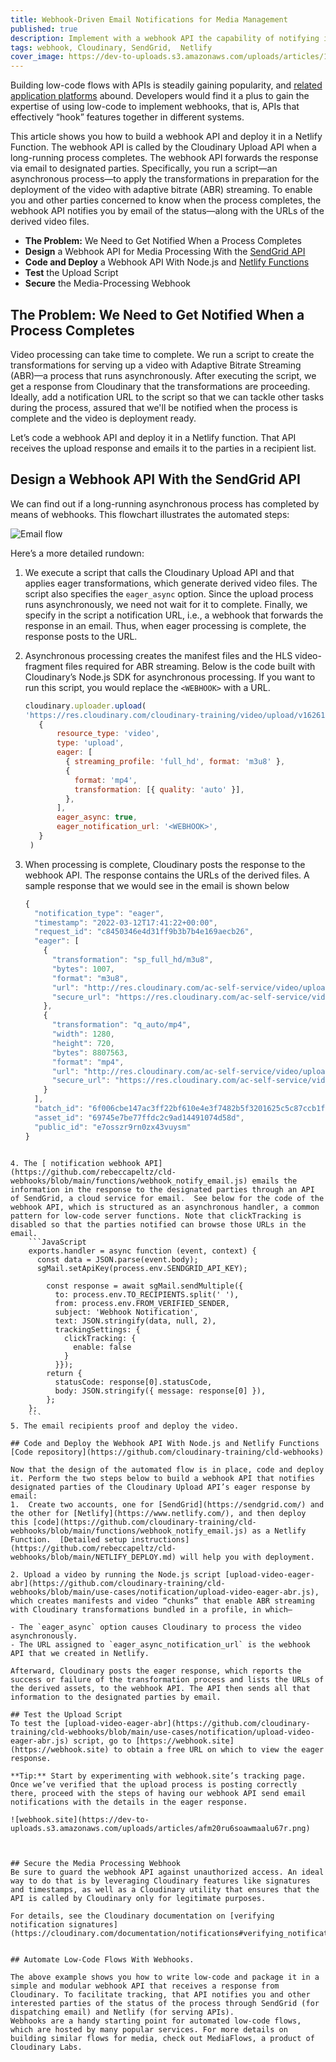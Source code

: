 ```yaml
---
title: Webhook-Driven Email Notifications for Media Management
published: true
description: Implement with a webhook API the capability of notifying interested parties by email the status of a media-transformation process.
tags: webhook, Cloudinary, SendGrid,  Netlify
cover_image: https://dev-to-uploads.s3.amazonaws.com/uploads/articles/113s27exwgj6ti6yp9z6.png
---
```


Building low-code flows with APIs is steadily gaining popularity, and [related application platforms](https://www.gartner.com/reviews/market/enterprise-low-code-application-platform) abound. Developers would find it a plus to gain the expertise of using low-code to implement webhooks, that is, APIs that effectively “hook” features together in different systems.

This article shows you how to build a webhook API and deploy it in a Netlify Function. The webhook API is called by the  Cloudinary Upload API when a long-running process completes. The webhook API forwards the response via email to designated parties. Specifically, you run a script—an asynchronous process—to apply the transformations in preparation for the deployment of the video with adaptive bitrate (ABR) streaming. To enable you and other parties concerned to know when the process completes, the webhook API notifies you by email of the status—along with the URLs of the derived video files. 


- **The Problem:** We Need to Get Notified When a Process Completes
- **Design** a Webhook API for Media Processing With the [SendGrid API](https://sendgrid.com/solutions/email-api/)
- **Code and Deploy** a Webhook API With Node.js and [Netlify Functions](https://www.netlify.com/products/functions)
- **Test** the Upload Script
- **Secure** the Media-Processing Webhook


## The Problem: We Need to Get Notified When a Process Completes
Video processing can take time to complete. We run a script to create the transformations for serving up a video with Adaptive Bitrate Streaming (ABR)—a process that runs asynchronously. After executing the script, we get a response from Cloudinary that the transformations are proceeding. Ideally, add a notification URL to the script so that we can tackle other tasks during the process, assured that we'll be notified when the process is complete and the video is deployment ready.

Let’s code a webhook API and deploy it in a Netlify function. That API receives the upload response and emails it to the parties in a recipient list.

## Design a Webhook API With the SendGrid API
We can find out if a long-running asynchronous process has completed by means of webhooks. This flowchart illustrates the automated steps:

![Email flow](https://dev-to-uploads.s3.amazonaws.com/uploads/articles/xzzxgu73txfk2xvn0hc7.png)



Here’s a more detailed rundown:

1. We execute a script that calls the Cloudinary Upload API and that applies eager transformations, which generate derived video files. The script also specifies the `eager_async` option. Since the upload process runs asynchronously, we need not wait for it to complete. Finally, we specify in the script a notification URL, i.e., a webhook that forwards the response in an email. Thus, when eager processing is complete, the response posts to the URL.

2. Asynchronous processing creates the manifest files and the HLS video-fragment files required for ABR streaming. Below is the code built with Cloudinary’s Node.js SDK for asynchronous processing. If you want to run this script, you would replace the `<WEBHOOK>` with a URL.
    ```JavaScript
    cloudinary.uploader.upload(
    'https://res.cloudinary.com/cloudinary-training/video/upload/v1626130641/mountain.mov',
       {
           resource_type: 'video',
           type: 'upload',
           eager: [
             { streaming_profile: 'full_hd', format: 'm3u8' },
             {
               format: 'mp4',
               transformation: [{ quality: 'auto' }],
             },
           ],
           eager_async: true,
           eager_notification_url: '<WEBHOOK>',
       }
     )
    ```
3. When processing is complete, Cloudinary posts the response to the webhook API. The response contains the URLs of the derived files. A sample response that we would see in the email is shown below
    ```JavaScript
    {
      "notification_type": "eager",
      "timestamp": "2022-03-12T17:41:22+00:00",
      "request_id": "c8450346e4d31ff9b3b7b4e169aecb26",
      "eager": [
        {
          "transformation": "sp_full_hd/m3u8",
          "bytes": 1007,
          "format": "m3u8",
          "url": "http://res.cloudinary.com/ac-self-service/video/upload/sp_full_hd/v1647106802/e7osszr9rn0zx43vuysm.m3u8",
          "secure_url": "https://res.cloudinary.com/ac-self-service/video/upload/sp_full_hd/v1647106802/e7osszr9rn0zx43vuysm.m3u8"
        },
        {
          "transformation": "q_auto/mp4",
          "width": 1280,
          "height": 720,
          "bytes": 8807563,
          "format": "mp4",
          "url": "http://res.cloudinary.com/ac-self-service/video/upload/q_auto/v1647106802/e7osszr9rn0zx43vuysm.mp4",
          "secure_url": "https://res.cloudinary.com/ac-self-service/video/upload/q_auto/v1647106802/e7osszr9rn0zx43vuysm.mp4"
        }
      ],
      "batch_id": "6f006cbe147ac3ff22bf610e4e3f7482b5f3201625c5c87ccb1fdf2bb105e4a3",
      "asset_id": "69745e7be77ffdc2c9ad14491074d58d",
      "public_id": "e7osszr9rn0zx43vuysm"
    }
```

4. The [ notification webhook API](https://github.com/rebeccapeltz/cld-webhooks/blob/main/functions/webhook_notify_email.js) emails the information in the response to the designated parties through an API of SendGrid, a cloud service for email.  See below for the code of the webhook API, which is structured as an asynchronous handler, a common pattern for low-code server functions. Note that clickTracking is disabled so that the parties notified can browse those URLs in the email. 
    ```JavaScript
    exports.handler = async function (event, context) {
      const data = JSON.parse(event.body);
      sgMail.setApiKey(process.env.SENDGRID_API_KEY);
 
        const response = await sgMail.sendMultiple({
          to: process.env.TO_RECIPIENTS.split(' '),
          from: process.env.FROM_VERIFIED_SENDER,
          subject: 'Webhook Notification',
          text: JSON.stringify(data, null, 2),
          trackingSettings: {
            clickTracking: {
              enable: false
            }
          }});
        return {
          statusCode: response[0].statusCode,
          body: JSON.stringify({ message: response[0] }),
        };
    };
    ```
5. The email recipients proof and deploy the video.

## Code and Deploy the Webhook API With Node.js and Netlify Functions
[Code repository](https://github.com/cloudinary-training/cld-webhooks)

Now that the design of the automated flow is in place, code and deploy it. Perform the two steps below to build a webhook API that notifies designated parties of the Cloudinary Upload API’s eager response by email:
1.  Create two accounts, one for [SendGrid](https://sendgrid.com/) and the other for [Netlify](https://www.netlify.com/), and then deploy this [code](https://github.com/cloudinary-training/cld-webhooks/blob/main/functions/webhook_notify_email.js) as a Netlify Function.  [Detailed setup instructions](https://github.com/rebeccapeltz/cld-webhooks/blob/main/NETLIFY_DEPLOY.md) will help you with deployment.

2. Upload a video by running the Node.js script [upload-video-eager-abr](https://github.com/cloudinary-training/cld-webhooks/blob/main/use-cases/notification/upload-video-eager-abr.js), which creates manifests and video “chunks” that enable ABR streaming with Cloudinary transformations bundled in a profile, in which—

- The `eager_async` option causes Cloudinary to process the video asynchronously.
- The URL assigned to `eager_async_notification_url` is the webhook API that we created in Netlify.

Afterward, Cloudinary posts the eager response, which reports the success or failure of the transformation process and lists the URLs of the derived assets, to the webhook API. The API then sends all that information to the designated parties by email.

## Test the Upload Script
To test the [upload-video-eager-abr](https://github.com/cloudinary-training/cld-webhooks/blob/main/use-cases/notification/upload-video-eager-abr.js) script, go to [https://webhook.site](https://webhook.site) to obtain a free URL on which to view the eager response. 

**Tip:** Start by experimenting with webhook.site’s tracking page. Once we’ve verified that the upload process is posting correctly there, proceed with the steps of having our webhook API send email notifications with the details in the eager response. 

![webhook.site](https://dev-to-uploads.s3.amazonaws.com/uploads/articles/afm20ru6soawmaalu67r.png) 



## Secure the Media Processing Webhook
Be sure to guard the webhook API against unauthorized access. An ideal way to do that is by leveraging Cloudinary features like signatures and timestamps, as well as a Cloudinary utility that ensures that the API is called by Cloudinary only for legitimate purposes. 

For details, see the Cloudinary documentation on [verifying notification signatures](https://cloudinary.com/documentation/notifications#verifying_notification_signatures).


## Automate Low-Code Flows With Webhooks. 

The above example shows you how to write low-code and package it in a simple and modular webhook API that receives a response from Cloudinary. To facilitate tracking, that API notifies you and other interested parties of the status of the process through SendGrid (for dispatching email) and Netlify (for serving APIs).
Webhooks are a handy starting point for automated low-code flows, which are hosted by many popular services. For more details on building similar flows for media, check out MediaFlows, a product of Cloudinary Labs. 


